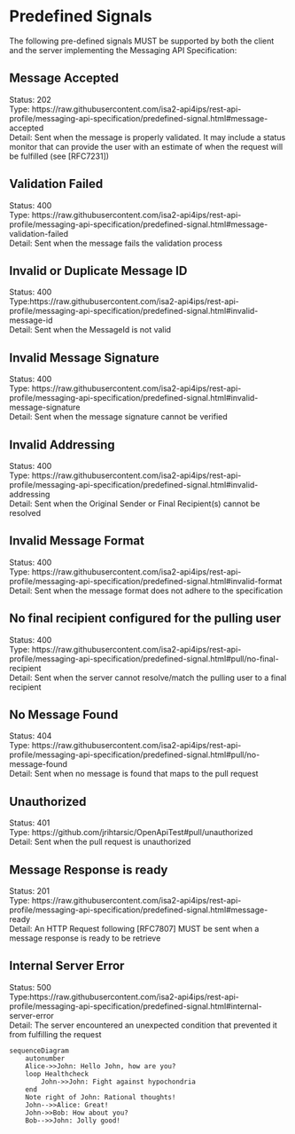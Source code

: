  <h1>Predefined Signals</h1>
The following pre-defined signals MUST be supported by both the client and the server implementing the Messaging API Specification:
<h2 id="message-accepted">Message Accepted</h2>
Status: 202<BR/>
Type: https://raw.githubusercontent.com/isa2-api4ips/rest-api-profile/messaging-api-specification/predefined-signal.html#message-accepted<BR/>
Detail: Sent when the message is properly validated. It may include a status monitor that can provide the user with an
estimate of when the request will be fulfilled (see [RFC7231])<BR/>

<h2 id="message-validation-failed">Validation Failed</h2>
Status: 400<BR/>
Type: https://raw.githubusercontent.com/isa2-api4ips/rest-api-profile/messaging-api-specification/predefined-signal.html#message-validation-failed<BR/>
Detail: Sent when the message fails the validation process<BR/>

<h2 id="invalid-message-id">Invalid or Duplicate Message ID</h2>
Status: 400<BR/>
Type:https://raw.githubusercontent.com/isa2-api4ips/rest-api-profile/messaging-api-specification/predefined-signal.html#invalid-message-id<BR/>
Detail: Sent when the MessageId is not valid<BR/>

<h2 id="invalid-message-signature">Invalid Message Signature</h2>
Status: 400<BR/>
Type: https://raw.githubusercontent.com/isa2-api4ips/rest-api-profile/messaging-api-specification/predefined-signal.html#invalid-message-signature<BR/>
Detail: Sent when the message signature cannot be verified<BR/>

<h2 id="invalid-addressing">Invalid Addressing</h2>
Status: 400<BR/>
Type: https://raw.githubusercontent.com/isa2-api4ips/rest-api-profile/messaging-api-specification/predefined-signal.html#invalid-addressing<BR/>
Detail: Sent when the Original Sender or Final Recipient(s) cannot be resolved<BR/>

<h2 id="invalid-format">Invalid Message Format</h2>
Status: 400<BR/>
Type: https://raw.githubusercontent.com/isa2-api4ips/rest-api-profile/messaging-api-specification/predefined-signal.html#invalid-format<BR/>
Detail: Sent when the message format does not adhere to the specification<BR/>

<h2 id="no-final-recipient">No final recipient configured for the pulling user</h2>
Status: 400<BR/>
Type: https://raw.githubusercontent.com/isa2-api4ips/rest-api-profile/messaging-api-specification/predefined-signal.html#pull/no-final-recipient<BR/>
Detail: Sent when the server cannot resolve/match the pulling user to a final recipient<BR/>

<h2 id="no-message-found">No Message Found</h2>
Status: 404<BR/>
Type: https://raw.githubusercontent.com/isa2-api4ips/rest-api-profile/messaging-api-specification/predefined-signal.html#pull/no-message-found<BR/>
Detail: Sent when no message is found that maps to the pull request<BR/>

<h2 id="pull/unauthorized">Unauthorized</h2>
Status: 401<BR/>
Type: https://github.com/jrihtarsic/OpenApiTest#pull/unauthorized <BR/>
Detail: Sent when the pull request is unauthorized<BR/>

<h2 id="message-ready">Message Response is ready</h2>
Status: 201<BR/>
Type: https://raw.githubusercontent.com/isa2-api4ips/rest-api-profile/messaging-api-specification/predefined-signal.html#message-ready<BR/>
Detail: An HTTP Request following [RFC7807] MUST be sent when a message response is ready to be retrieve<BR/>

<h2 id="internal-server-error">Internal Server Error</h2>
Status: 500<BR/>
Type:https://raw.githubusercontent.com/isa2-api4ips/rest-api-profile/messaging-api-specification/predefined-signal.html#internal-server-error<BR/>
Detail: The server encountered an unexpected condition that prevented it from fulfilling the request<BR/>

```mermaid
sequenceDiagram
    autonumber
    Alice->>John: Hello John, how are you?
    loop Healthcheck
        John->>John: Fight against hypochondria
    end
    Note right of John: Rational thoughts!
    John-->>Alice: Great!
    John->>Bob: How about you?
    Bob-->>John: Jolly good!
```

